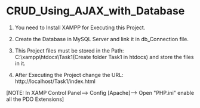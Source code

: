 # CRUD_Using_AJAX_with_Database

1) You need to Install XAMPP for Executing this Project.

2) Create the Database in MySQL Server and link it in db_Connection file.

3) This Project files must be stored in the Path: C:\xampp\htdocs\Task1(Create folder Task1 in htdocs) and store the files in it.

4) After Executing the Project change the URL: http://localhost/Task1/index.html

[NOTE: In XAMP Control Panel--> Config [Apache]--> Open "PHP.ini" enable all the PDO Extensions]
